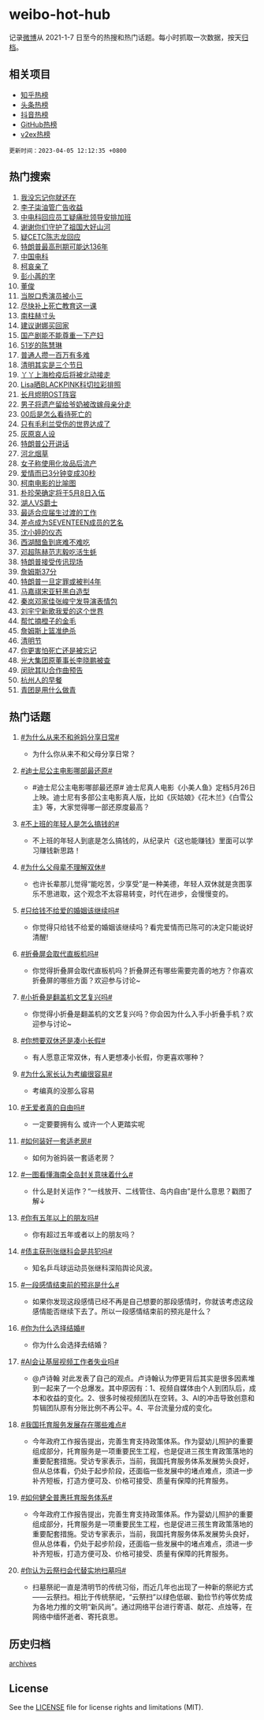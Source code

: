 # weibo-hot-hub

记录[微博](https://www.weibo.com)从 2021-1-7 日至今的热搜和热门话题。每小时抓取一次数据，按天[归档](archives)。

## 相关项目

- [知乎热榜](https://github.com/lonnyzhang423/zhihu-hot-hub)
- [头条热榜](https://github.com/lonnyzhang423/toutiao-hot-hub)
- [抖音热榜](https://github.com/lonnyzhang423/douyin-hot-hub)
- [GitHub热榜](https://github.com/lonnyzhang423/github-hot-hub)
- [v2ex热榜](https://github.com/lonnyzhang423/v2ex-hot-hub)


`更新时间：2023-04-05 12:12:35 +0800`

## 热门搜索

1. [我没忘记你就还在](https://m.weibo.cn/search?containerid=100103type%3D1%26t%3D10%26q%3D%23%E6%88%91%E6%B2%A1%E5%BF%98%E8%AE%B0%E4%BD%A0%E5%B0%B1%E8%BF%98%E5%9C%A8%23&stream_entry_id=51&isnewpage=1&extparam=seat%3D1%26stream_entry_id%3D51%26dgr%3D0%26cate%3D10103%26filter_type%3Drealtimehot%26pos%3D0%26c_type%3D51%26display_time%3D1680667954%26pre_seqid%3D168066795428902430598&luicode=10000011&lfid=106003type%253D25%2526t%253D3%2526disable_hot%253D1%2526filter_type%253Drealtimehot)
1. [李子柒油管广告收益](https://m.weibo.cn/search?containerid=100103type%3D1%26t%3D10%26q%3D%23%E6%9D%8E%E5%AD%90%E6%9F%92%E6%B2%B9%E7%AE%A1%E5%B9%BF%E5%91%8A%E6%94%B6%E7%9B%8A%23&stream_entry_id=31&isnewpage=1&extparam=seat%3D1%26lcate%3D5001%26cate%3D5001%26c_type%3D31%26flag%3D1%26realpos%3D1%26q%3D%2523%25E6%259D%258E%25E5%25AD%2590%25E6%259F%2592%25E6%25B2%25B9%25E7%25AE%25A1%25E5%25B9%25BF%25E5%2591%258A%25E6%2594%25B6%25E7%259B%258A%2523%26stream_entry_id%3D31%26dgr%3D0%26filter_type%3Drealtimehot%26band_rank%3D1%26pos%3D0%26display_time%3D1680667954%26pre_seqid%3D168066795428902430598&luicode=10000011&lfid=106003type%253D25%2526t%253D3%2526disable_hot%253D1%2526filter_type%253Drealtimehot)
1. [中电科回应员工疑痛批领导安排加班](https://m.weibo.cn/search?containerid=100103type%3D1%26t%3D10%26q%3D%23%E4%B8%AD%E7%94%B5%E7%A7%91%E5%9B%9E%E5%BA%94%E5%91%98%E5%B7%A5%E7%96%91%E7%97%9B%E6%89%B9%E9%A2%86%E5%AF%BC%E5%AE%89%E6%8E%92%E5%8A%A0%E7%8F%AD%23&stream_entry_id=31&isnewpage=1&extparam=seat%3D1%26lcate%3D5001%26cate%3D5001%26c_type%3D31%26flag%3D1%26realpos%3D2%26q%3D%2523%25E4%25B8%25AD%25E7%2594%25B5%25E7%25A7%2591%25E5%259B%259E%25E5%25BA%2594%25E5%2591%2598%25E5%25B7%25A5%25E7%2596%2591%25E7%2597%259B%25E6%2589%25B9%25E9%25A2%2586%25E5%25AF%25BC%25E5%25AE%2589%25E6%258E%2592%25E5%258A%25A0%25E7%258F%25AD%2523%26stream_entry_id%3D31%26dgr%3D0%26filter_type%3Drealtimehot%26band_rank%3D2%26pos%3D1%26display_time%3D1680667954%26pre_seqid%3D168066795428902430598&luicode=10000011&lfid=106003type%253D25%2526t%253D3%2526disable_hot%253D1%2526filter_type%253Drealtimehot)
1. [谢谢你们守护了祖国大好山河](https://m.weibo.cn/search?containerid=100103type%3D1%26t%3D10%26q%3D%23%E8%B0%A2%E8%B0%A2%E4%BD%A0%E4%BB%AC%E5%AE%88%E6%8A%A4%E4%BA%86%E7%A5%96%E5%9B%BD%E5%A4%A7%E5%A5%BD%E5%B1%B1%E6%B2%B3%23&stream_entry_id=31&isnewpage=1&extparam=seat%3D1%26lcate%3D5001%26cate%3D5001%26c_type%3D31%26flag%3D0%26realpos%3D3%26q%3D%2523%25E8%25B0%25A2%25E8%25B0%25A2%25E4%25BD%25A0%25E4%25BB%25AC%25E5%25AE%2588%25E6%258A%25A4%25E4%25BA%2586%25E7%25A5%2596%25E5%259B%25BD%25E5%25A4%25A7%25E5%25A5%25BD%25E5%25B1%25B1%25E6%25B2%25B3%2523%26stream_entry_id%3D31%26dgr%3D0%26filter_type%3Drealtimehot%26band_rank%3D3%26pos%3D2%26display_time%3D1680667954%26pre_seqid%3D168066795428902430598&luicode=10000011&lfid=106003type%253D25%2526t%253D3%2526disable_hot%253D1%2526filter_type%253Drealtimehot)
1. [疑CETC陈志龙回应](https://m.weibo.cn/search?containerid=100103type%3D1%26t%3D10%26q%3D%23%E7%96%91CETC%E9%99%88%E5%BF%97%E9%BE%99%E5%9B%9E%E5%BA%94%23&stream_entry_id=31&isnewpage=1&extparam=seat%3D1%26lcate%3D5001%26cate%3D5001%26c_type%3D31%26flag%3D1%26realpos%3D4%26q%3D%2523%25E7%2596%2591CETC%25E9%2599%2588%25E5%25BF%2597%25E9%25BE%2599%25E5%259B%259E%25E5%25BA%2594%2523%26stream_entry_id%3D31%26dgr%3D0%26filter_type%3Drealtimehot%26band_rank%3D4%26pos%3D3%26display_time%3D1680667954%26pre_seqid%3D168066795428902430598&luicode=10000011&lfid=106003type%253D25%2526t%253D3%2526disable_hot%253D1%2526filter_type%253Drealtimehot)
1. [特朗普最高刑期可能达136年](https://m.weibo.cn/search?containerid=100103type%3D1%26t%3D10%26q%3D%23%E7%89%B9%E6%9C%97%E6%99%AE%E6%9C%80%E9%AB%98%E5%88%91%E6%9C%9F%E5%8F%AF%E8%83%BD%E8%BE%BE136%E5%B9%B4%23&stream_entry_id=31&isnewpage=1&extparam=seat%3D1%26lcate%3D5001%26cate%3D5001%26c_type%3D31%26flag%3D2%26realpos%3D5%26q%3D%2523%25E7%2589%25B9%25E6%259C%2597%25E6%2599%25AE%25E6%259C%2580%25E9%25AB%2598%25E5%2588%2591%25E6%259C%259F%25E5%258F%25AF%25E8%2583%25BD%25E8%25BE%25BE136%25E5%25B9%25B4%2523%26stream_entry_id%3D31%26dgr%3D0%26filter_type%3Drealtimehot%26band_rank%3D5%26pos%3D4%26display_time%3D1680667954%26pre_seqid%3D168066795428902430598&luicode=10000011&lfid=106003type%253D25%2526t%253D3%2526disable_hot%253D1%2526filter_type%253Drealtimehot)
1. [中国电科](https://m.weibo.cn/search?containerid=100103type%3D1%26t%3D10%26q%3D%E4%B8%AD%E5%9B%BD%E7%94%B5%E7%A7%91&stream_entry_id=31&isnewpage=1&extparam=seat%3D1%26lcate%3D5001%26cate%3D5001%26c_type%3D31%26flag%3D16%26realpos%3D6%26q%3D%25E4%25B8%25AD%25E5%259B%25BD%25E7%2594%25B5%25E7%25A7%2591%26stream_entry_id%3D31%26dgr%3D0%26filter_type%3Drealtimehot%26band_rank%3D6%26pos%3D5%26display_time%3D1680667954%26pre_seqid%3D168066795428902430598&luicode=10000011&lfid=106003type%253D25%2526t%253D3%2526disable_hot%253D1%2526filter_type%253Drealtimehot)
1. [柯哀亲了](https://m.weibo.cn/search?containerid=100103type%3D1%26t%3D10%26q%3D%E6%9F%AF%E5%93%80%E4%BA%B2%E4%BA%86&stream_entry_id=31&isnewpage=1&extparam=seat%3D1%26lcate%3D5001%26cate%3D5001%26c_type%3D31%26flag%3D16%26realpos%3D7%26q%3D%25E6%259F%25AF%25E5%2593%2580%25E4%25BA%25B2%25E4%25BA%2586%26stream_entry_id%3D31%26dgr%3D0%26filter_type%3Drealtimehot%26band_rank%3D7%26pos%3D6%26display_time%3D1680667954%26pre_seqid%3D168066795428902430598&luicode=10000011&lfid=106003type%253D25%2526t%253D3%2526disable_hot%253D1%2526filter_type%253Drealtimehot)
1. [彭小苒的字](https://m.weibo.cn/search?containerid=100103type%3D1%26t%3D10%26q%3D%23%E5%BD%AD%E5%B0%8F%E8%8B%92%E7%9A%84%E5%AD%97%23&stream_entry_id=31&isnewpage=1&extparam=seat%3D1%26lcate%3D5001%26cate%3D5001%26c_type%3D31%26flag%3D1%26realpos%3D8%26q%3D%2523%25E5%25BD%25AD%25E5%25B0%258F%25E8%258B%2592%25E7%259A%2584%25E5%25AD%2597%2523%26stream_entry_id%3D31%26dgr%3D0%26filter_type%3Drealtimehot%26band_rank%3D8%26pos%3D7%26display_time%3D1680667954%26pre_seqid%3D168066795428902430598&luicode=10000011&lfid=106003type%253D25%2526t%253D3%2526disable_hot%253D1%2526filter_type%253Drealtimehot)
1. [董俊](https://m.weibo.cn/search?containerid=100103type%3D1%26t%3D10%26q%3D%E8%91%A3%E4%BF%8A&stream_entry_id=31&isnewpage=1&extparam=seat%3D1%26lcate%3D5001%26cate%3D5001%26c_type%3D31%26flag%3D1%26realpos%3D9%26q%3D%25E8%2591%25A3%25E4%25BF%258A%26stream_entry_id%3D31%26dgr%3D0%26filter_type%3Drealtimehot%26band_rank%3D9%26pos%3D8%26display_time%3D1680667954%26pre_seqid%3D168066795428902430598&luicode=10000011&lfid=106003type%253D25%2526t%253D3%2526disable_hot%253D1%2526filter_type%253Drealtimehot)
1. [当脱口秀演员被小三](https://m.weibo.cn/search?containerid=100103type%3D1%26t%3D10%26q%3D%23%E5%BD%93%E8%84%B1%E5%8F%A3%E7%A7%80%E6%BC%94%E5%91%98%E8%A2%AB%E5%B0%8F%E4%B8%89%23&stream_entry_id=31&isnewpage=1&extparam=seat%3D1%26lcate%3D5001%26cate%3D5001%26c_type%3D31%26flag%3D2%26realpos%3D10%26q%3D%2523%25E5%25BD%2593%25E8%2584%25B1%25E5%258F%25A3%25E7%25A7%2580%25E6%25BC%2594%25E5%2591%2598%25E8%25A2%25AB%25E5%25B0%258F%25E4%25B8%2589%2523%26stream_entry_id%3D31%26dgr%3D0%26filter_type%3Drealtimehot%26band_rank%3D10%26pos%3D9%26display_time%3D1680667954%26pre_seqid%3D168066795428902430598&luicode=10000011&lfid=106003type%253D25%2526t%253D3%2526disable_hot%253D1%2526filter_type%253Drealtimehot)
1. [尽快补上死亡教育这一课](https://m.weibo.cn/search?containerid=100103type%3D1%26t%3D10%26q%3D%23%E5%B0%BD%E5%BF%AB%E8%A1%A5%E4%B8%8A%E6%AD%BB%E4%BA%A1%E6%95%99%E8%82%B2%E8%BF%99%E4%B8%80%E8%AF%BE%23&stream_entry_id=31&isnewpage=1&extparam=seat%3D1%26lcate%3D5001%26cate%3D5001%26c_type%3D31%26flag%3D1%26realpos%3D11%26q%3D%2523%25E5%25B0%25BD%25E5%25BF%25AB%25E8%25A1%25A5%25E4%25B8%258A%25E6%25AD%25BB%25E4%25BA%25A1%25E6%2595%2599%25E8%2582%25B2%25E8%25BF%2599%25E4%25B8%2580%25E8%25AF%25BE%2523%26stream_entry_id%3D31%26dgr%3D0%26filter_type%3Drealtimehot%26band_rank%3D11%26pos%3D10%26display_time%3D1680667954%26pre_seqid%3D168066795428902430598&luicode=10000011&lfid=106003type%253D25%2526t%253D3%2526disable_hot%253D1%2526filter_type%253Drealtimehot)
1. [南柱赫寸头](https://m.weibo.cn/search?containerid=100103type%3D1%26t%3D10%26q%3D%23%E5%8D%97%E6%9F%B1%E8%B5%AB%E5%AF%B8%E5%A4%B4%23&stream_entry_id=31&isnewpage=1&extparam=seat%3D1%26lcate%3D5001%26cate%3D5001%26c_type%3D31%26flag%3D0%26realpos%3D12%26q%3D%2523%25E5%258D%2597%25E6%259F%25B1%25E8%25B5%25AB%25E5%25AF%25B8%25E5%25A4%25B4%2523%26stream_entry_id%3D31%26dgr%3D0%26filter_type%3Drealtimehot%26band_rank%3D12%26pos%3D11%26display_time%3D1680667954%26pre_seqid%3D168066795428902430598&luicode=10000011&lfid=106003type%253D25%2526t%253D3%2526disable_hot%253D1%2526filter_type%253Drealtimehot)
1. [建议谢娜买回家](https://m.weibo.cn/search?containerid=100103type%3D1%26t%3D10%26q%3D%23%E5%BB%BA%E8%AE%AE%E8%B0%A2%E5%A8%9C%E4%B9%B0%E5%9B%9E%E5%AE%B6%23&stream_entry_id=31&isnewpage=1&extparam=seat%3D1%26lcate%3D5001%26cate%3D5001%26c_type%3D31%26flag%3D2%26realpos%3D13%26q%3D%2523%25E5%25BB%25BA%25E8%25AE%25AE%25E8%25B0%25A2%25E5%25A8%259C%25E4%25B9%25B0%25E5%259B%259E%25E5%25AE%25B6%2523%26stream_entry_id%3D31%26dgr%3D0%26filter_type%3Drealtimehot%26band_rank%3D13%26pos%3D12%26display_time%3D1680667954%26pre_seqid%3D168066795428902430598&luicode=10000011&lfid=106003type%253D25%2526t%253D3%2526disable_hot%253D1%2526filter_type%253Drealtimehot)
1. [国产剧能不能尊重一下产妇](https://m.weibo.cn/search?containerid=100103type%3D1%26t%3D10%26q%3D%23%E5%9B%BD%E4%BA%A7%E5%89%A7%E8%83%BD%E4%B8%8D%E8%83%BD%E5%B0%8A%E9%87%8D%E4%B8%80%E4%B8%8B%E4%BA%A7%E5%A6%87%23&stream_entry_id=31&isnewpage=1&extparam=seat%3D1%26lcate%3D5001%26cate%3D5001%26c_type%3D31%26flag%3D1%26realpos%3D14%26q%3D%2523%25E5%259B%25BD%25E4%25BA%25A7%25E5%2589%25A7%25E8%2583%25BD%25E4%25B8%258D%25E8%2583%25BD%25E5%25B0%258A%25E9%2587%258D%25E4%25B8%2580%25E4%25B8%258B%25E4%25BA%25A7%25E5%25A6%2587%2523%26stream_entry_id%3D31%26dgr%3D0%26filter_type%3Drealtimehot%26band_rank%3D14%26pos%3D13%26display_time%3D1680667954%26pre_seqid%3D168066795428902430598&luicode=10000011&lfid=106003type%253D25%2526t%253D3%2526disable_hot%253D1%2526filter_type%253Drealtimehot)
1. [51岁的陈慧琳](https://m.weibo.cn/search?containerid=100103type%3D1%26t%3D10%26q%3D%2351%E5%B2%81%E7%9A%84%E9%99%88%E6%85%A7%E7%90%B3%23&stream_entry_id=31&isnewpage=1&extparam=seat%3D1%26lcate%3D5001%26cate%3D5001%26c_type%3D31%26flag%3D1%26realpos%3D15%26q%3D%252351%25E5%25B2%2581%25E7%259A%2584%25E9%2599%2588%25E6%2585%25A7%25E7%2590%25B3%2523%26stream_entry_id%3D31%26dgr%3D0%26filter_type%3Drealtimehot%26band_rank%3D15%26pos%3D14%26display_time%3D1680667954%26pre_seqid%3D168066795428902430598&luicode=10000011&lfid=106003type%253D25%2526t%253D3%2526disable_hot%253D1%2526filter_type%253Drealtimehot)
1. [普通人攒一百万有多难](https://m.weibo.cn/search?containerid=100103type%3D1%26t%3D10%26q%3D%23%E6%99%AE%E9%80%9A%E4%BA%BA%E6%94%92%E4%B8%80%E7%99%BE%E4%B8%87%E6%9C%89%E5%A4%9A%E9%9A%BE%23&stream_entry_id=31&isnewpage=1&extparam=seat%3D1%26lcate%3D5001%26cate%3D5001%26c_type%3D31%26flag%3D0%26realpos%3D16%26q%3D%2523%25E6%2599%25AE%25E9%2580%259A%25E4%25BA%25BA%25E6%2594%2592%25E4%25B8%2580%25E7%2599%25BE%25E4%25B8%2587%25E6%259C%2589%25E5%25A4%259A%25E9%259A%25BE%2523%26stream_entry_id%3D31%26dgr%3D0%26filter_type%3Drealtimehot%26band_rank%3D16%26pos%3D15%26display_time%3D1680667954%26pre_seqid%3D168066795428902430598&luicode=10000011&lfid=106003type%253D25%2526t%253D3%2526disable_hot%253D1%2526filter_type%253Drealtimehot)
1. [清明其实是三个节日](https://m.weibo.cn/search?containerid=100103type%3D1%26t%3D10%26q%3D%23%E6%B8%85%E6%98%8E%E5%85%B6%E5%AE%9E%E6%98%AF%E4%B8%89%E4%B8%AA%E8%8A%82%E6%97%A5%23&stream_entry_id=31&isnewpage=1&extparam=seat%3D1%26lcate%3D5001%26cate%3D5001%26c_type%3D31%26flag%3D0%26realpos%3D17%26q%3D%2523%25E6%25B8%2585%25E6%2598%258E%25E5%2585%25B6%25E5%25AE%259E%25E6%2598%25AF%25E4%25B8%2589%25E4%25B8%25AA%25E8%258A%2582%25E6%2597%25A5%2523%26stream_entry_id%3D31%26dgr%3D0%26filter_type%3Drealtimehot%26band_rank%3D17%26pos%3D16%26display_time%3D1680667954%26pre_seqid%3D168066795428902430598&luicode=10000011&lfid=106003type%253D25%2526t%253D3%2526disable_hot%253D1%2526filter_type%253Drealtimehot)
1. [丫丫上海检疫后将被北动接走](https://m.weibo.cn/search?containerid=100103type%3D1%26t%3D10%26q%3D%23%E4%B8%AB%E4%B8%AB%E4%B8%8A%E6%B5%B7%E6%A3%80%E7%96%AB%E5%90%8E%E5%B0%86%E8%A2%AB%E5%8C%97%E5%8A%A8%E6%8E%A5%E8%B5%B0%23&stream_entry_id=31&isnewpage=1&extparam=seat%3D1%26lcate%3D5001%26cate%3D5001%26c_type%3D31%26flag%3D1%26realpos%3D18%26q%3D%2523%25E4%25B8%25AB%25E4%25B8%25AB%25E4%25B8%258A%25E6%25B5%25B7%25E6%25A3%2580%25E7%2596%25AB%25E5%2590%258E%25E5%25B0%2586%25E8%25A2%25AB%25E5%258C%2597%25E5%258A%25A8%25E6%258E%25A5%25E8%25B5%25B0%2523%26stream_entry_id%3D31%26dgr%3D0%26filter_type%3Drealtimehot%26band_rank%3D18%26pos%3D17%26display_time%3D1680667954%26pre_seqid%3D168066795428902430598&luicode=10000011&lfid=106003type%253D25%2526t%253D3%2526disable_hot%253D1%2526filter_type%253Drealtimehot)
1. [Lisa晒BLACKPINK科切拉彩排照](https://m.weibo.cn/search?containerid=100103type%3D1%26t%3D10%26q%3D%23Lisa%E6%99%92BLACKPINK%E7%A7%91%E5%88%87%E6%8B%89%E5%BD%A9%E6%8E%92%E7%85%A7%23&stream_entry_id=31&isnewpage=1&extparam=seat%3D1%26lcate%3D5001%26cate%3D5001%26c_type%3D31%26flag%3D1%26realpos%3D19%26q%3D%2523Lisa%25E6%2599%2592BLACKPINK%25E7%25A7%2591%25E5%2588%2587%25E6%258B%2589%25E5%25BD%25A9%25E6%258E%2592%25E7%2585%25A7%2523%26stream_entry_id%3D31%26dgr%3D0%26filter_type%3Drealtimehot%26band_rank%3D19%26pos%3D18%26display_time%3D1680667954%26pre_seqid%3D168066795428902430598&luicode=10000011&lfid=106003type%253D25%2526t%253D3%2526disable_hot%253D1%2526filter_type%253Drealtimehot)
1. [长月烬明OST阵容](https://m.weibo.cn/search?containerid=100103type%3D1%26t%3D10%26q%3D%23%E9%95%BF%E6%9C%88%E7%83%AC%E6%98%8EOST%E9%98%B5%E5%AE%B9%23&stream_entry_id=31&isnewpage=1&extparam=seat%3D1%26lcate%3D5001%26cate%3D5001%26c_type%3D31%26flag%3D0%26realpos%3D20%26q%3D%2523%25E9%2595%25BF%25E6%259C%2588%25E7%2583%25AC%25E6%2598%258EOST%25E9%2598%25B5%25E5%25AE%25B9%2523%26stream_entry_id%3D31%26dgr%3D0%26filter_type%3Drealtimehot%26band_rank%3D20%26pos%3D19%26display_time%3D1680667954%26pre_seqid%3D168066795428902430598&luicode=10000011&lfid=106003type%253D25%2526t%253D3%2526disable_hot%253D1%2526filter_type%253Drealtimehot)
1. [男子将遗产留给爷奶被改嫁母亲分走](https://m.weibo.cn/search?containerid=100103type%3D1%26t%3D10%26q%3D%23%E7%94%B7%E5%AD%90%E5%B0%86%E9%81%97%E4%BA%A7%E7%95%99%E7%BB%99%E7%88%B7%E5%A5%B6%E8%A2%AB%E6%94%B9%E5%AB%81%E6%AF%8D%E4%BA%B2%E5%88%86%E8%B5%B0%23&stream_entry_id=31&isnewpage=1&extparam=seat%3D1%26lcate%3D5001%26cate%3D5001%26c_type%3D31%26flag%3D1%26realpos%3D21%26q%3D%2523%25E7%2594%25B7%25E5%25AD%2590%25E5%25B0%2586%25E9%2581%2597%25E4%25BA%25A7%25E7%2595%2599%25E7%25BB%2599%25E7%2588%25B7%25E5%25A5%25B6%25E8%25A2%25AB%25E6%2594%25B9%25E5%25AB%2581%25E6%25AF%258D%25E4%25BA%25B2%25E5%2588%2586%25E8%25B5%25B0%2523%26stream_entry_id%3D31%26dgr%3D0%26filter_type%3Drealtimehot%26band_rank%3D21%26pos%3D20%26display_time%3D1680667954%26pre_seqid%3D168066795428902430598&luicode=10000011&lfid=106003type%253D25%2526t%253D3%2526disable_hot%253D1%2526filter_type%253Drealtimehot)
1. [00后是怎么看待死亡的](https://m.weibo.cn/search?containerid=100103type%3D1%26t%3D10%26q%3D%2300%E5%90%8E%E6%98%AF%E6%80%8E%E4%B9%88%E7%9C%8B%E5%BE%85%E6%AD%BB%E4%BA%A1%E7%9A%84%23&stream_entry_id=31&isnewpage=1&extparam=seat%3D1%26lcate%3D5001%26cate%3D5001%26c_type%3D31%26flag%3D1%26realpos%3D22%26q%3D%252300%25E5%2590%258E%25E6%2598%25AF%25E6%2580%258E%25E4%25B9%2588%25E7%259C%258B%25E5%25BE%2585%25E6%25AD%25BB%25E4%25BA%25A1%25E7%259A%2584%2523%26stream_entry_id%3D31%26dgr%3D0%26filter_type%3Drealtimehot%26band_rank%3D22%26pos%3D21%26display_time%3D1680667954%26pre_seqid%3D168066795428902430598&luicode=10000011&lfid=106003type%253D25%2526t%253D3%2526disable_hot%253D1%2526filter_type%253Drealtimehot)
1. [只有毛利兰受伤的世界达成了](https://m.weibo.cn/search?containerid=100103type%3D1%26t%3D10%26q%3D%23%E5%8F%AA%E6%9C%89%E6%AF%9B%E5%88%A9%E5%85%B0%E5%8F%97%E4%BC%A4%E7%9A%84%E4%B8%96%E7%95%8C%E8%BE%BE%E6%88%90%E4%BA%86%23&stream_entry_id=31&isnewpage=1&extparam=seat%3D1%26lcate%3D5001%26cate%3D5001%26c_type%3D31%26flag%3D0%26realpos%3D23%26q%3D%2523%25E5%258F%25AA%25E6%259C%2589%25E6%25AF%259B%25E5%2588%25A9%25E5%2585%25B0%25E5%258F%2597%25E4%25BC%25A4%25E7%259A%2584%25E4%25B8%2596%25E7%2595%258C%25E8%25BE%25BE%25E6%2588%2590%25E4%25BA%2586%2523%26stream_entry_id%3D31%26dgr%3D0%26filter_type%3Drealtimehot%26band_rank%3D23%26pos%3D22%26display_time%3D1680667954%26pre_seqid%3D168066795428902430598&luicode=10000011&lfid=106003type%253D25%2526t%253D3%2526disable_hot%253D1%2526filter_type%253Drealtimehot)
1. [灰原哀人设](https://m.weibo.cn/search?containerid=100103type%3D1%26t%3D10%26q%3D%23%E7%81%B0%E5%8E%9F%E5%93%80%E4%BA%BA%E8%AE%BE%23&stream_entry_id=31&isnewpage=1&extparam=seat%3D1%26lcate%3D5001%26cate%3D5001%26c_type%3D31%26flag%3D1%26realpos%3D24%26q%3D%2523%25E7%2581%25B0%25E5%258E%259F%25E5%2593%2580%25E4%25BA%25BA%25E8%25AE%25BE%2523%26stream_entry_id%3D31%26dgr%3D0%26filter_type%3Drealtimehot%26band_rank%3D24%26pos%3D23%26display_time%3D1680667954%26pre_seqid%3D168066795428902430598&luicode=10000011&lfid=106003type%253D25%2526t%253D3%2526disable_hot%253D1%2526filter_type%253Drealtimehot)
1. [特朗普公开讲话](https://m.weibo.cn/search?containerid=100103type%3D1%26t%3D10%26q%3D%23%E7%89%B9%E6%9C%97%E6%99%AE%E5%85%AC%E5%BC%80%E8%AE%B2%E8%AF%9D%23&stream_entry_id=31&isnewpage=1&extparam=seat%3D1%26lcate%3D5001%26cate%3D5001%26c_type%3D31%26flag%3D0%26realpos%3D25%26q%3D%2523%25E7%2589%25B9%25E6%259C%2597%25E6%2599%25AE%25E5%2585%25AC%25E5%25BC%2580%25E8%25AE%25B2%25E8%25AF%259D%2523%26stream_entry_id%3D31%26dgr%3D0%26filter_type%3Drealtimehot%26band_rank%3D25%26pos%3D24%26display_time%3D1680667954%26pre_seqid%3D168066795428902430598&luicode=10000011&lfid=106003type%253D25%2526t%253D3%2526disable_hot%253D1%2526filter_type%253Drealtimehot)
1. [河北烟草](https://m.weibo.cn/search?containerid=100103type%3D1%26t%3D10%26q%3D%E6%B2%B3%E5%8C%97%E7%83%9F%E8%8D%89&stream_entry_id=31&isnewpage=1&extparam=seat%3D1%26lcate%3D5001%26cate%3D5001%26c_type%3D31%26flag%3D0%26realpos%3D26%26q%3D%25E6%25B2%25B3%25E5%258C%2597%25E7%2583%259F%25E8%258D%2589%26stream_entry_id%3D31%26dgr%3D0%26filter_type%3Drealtimehot%26band_rank%3D26%26pos%3D25%26display_time%3D1680667954%26pre_seqid%3D168066795428902430598&luicode=10000011&lfid=106003type%253D25%2526t%253D3%2526disable_hot%253D1%2526filter_type%253Drealtimehot)
1. [女子称使用化妆品后流产](https://m.weibo.cn/search?containerid=100103type%3D1%26t%3D10%26q%3D%23%E5%A5%B3%E5%AD%90%E7%A7%B0%E4%BD%BF%E7%94%A8%E5%8C%96%E5%A6%86%E5%93%81%E5%90%8E%E6%B5%81%E4%BA%A7%23&stream_entry_id=31&isnewpage=1&extparam=seat%3D1%26lcate%3D5001%26cate%3D5001%26c_type%3D31%26flag%3D0%26realpos%3D27%26q%3D%2523%25E5%25A5%25B3%25E5%25AD%2590%25E7%25A7%25B0%25E4%25BD%25BF%25E7%2594%25A8%25E5%258C%2596%25E5%25A6%2586%25E5%2593%2581%25E5%2590%258E%25E6%25B5%2581%25E4%25BA%25A7%2523%26stream_entry_id%3D31%26dgr%3D0%26filter_type%3Drealtimehot%26band_rank%3D27%26pos%3D26%26display_time%3D1680667954%26pre_seqid%3D168066795428902430598&luicode=10000011&lfid=106003type%253D25%2526t%253D3%2526disable_hot%253D1%2526filter_type%253Drealtimehot)
1. [爱情而已3分钟变成30秒](https://m.weibo.cn/search?containerid=100103type%3D1%26t%3D10%26q%3D%23%E7%88%B1%E6%83%85%E8%80%8C%E5%B7%B23%E5%88%86%E9%92%9F%E5%8F%98%E6%88%9030%E7%A7%92%23&stream_entry_id=31&isnewpage=1&extparam=seat%3D1%26lcate%3D5001%26cate%3D5001%26c_type%3D31%26flag%3D0%26realpos%3D28%26q%3D%2523%25E7%2588%25B1%25E6%2583%2585%25E8%2580%258C%25E5%25B7%25B23%25E5%2588%2586%25E9%2592%259F%25E5%258F%2598%25E6%2588%259030%25E7%25A7%2592%2523%26stream_entry_id%3D31%26dgr%3D0%26filter_type%3Drealtimehot%26band_rank%3D28%26pos%3D27%26display_time%3D1680667954%26pre_seqid%3D168066795428902430598&luicode=10000011&lfid=106003type%253D25%2526t%253D3%2526disable_hot%253D1%2526filter_type%253Drealtimehot)
1. [柯南电影的比喻图](https://m.weibo.cn/search?containerid=100103type%3D1%26t%3D10%26q%3D%23%E6%9F%AF%E5%8D%97%E7%94%B5%E5%BD%B1%E7%9A%84%E6%AF%94%E5%96%BB%E5%9B%BE%23&stream_entry_id=31&isnewpage=1&extparam=seat%3D1%26lcate%3D5001%26cate%3D5001%26c_type%3D31%26flag%3D1%26realpos%3D29%26q%3D%2523%25E6%259F%25AF%25E5%258D%2597%25E7%2594%25B5%25E5%25BD%25B1%25E7%259A%2584%25E6%25AF%2594%25E5%2596%25BB%25E5%259B%25BE%2523%26stream_entry_id%3D31%26dgr%3D0%26filter_type%3Drealtimehot%26band_rank%3D29%26pos%3D28%26display_time%3D1680667954%26pre_seqid%3D168066795428902430598&luicode=10000011&lfid=106003type%253D25%2526t%253D3%2526disable_hot%253D1%2526filter_type%253Drealtimehot)
1. [朴珍荣确定将于5月8日入伍](https://m.weibo.cn/search?containerid=100103type%3D1%26t%3D10%26q%3D%23%E6%9C%B4%E7%8F%8D%E8%8D%A3%E7%A1%AE%E5%AE%9A%E5%B0%86%E4%BA%8E5%E6%9C%888%E6%97%A5%E5%85%A5%E4%BC%8D%23&stream_entry_id=31&isnewpage=1&extparam=seat%3D1%26lcate%3D5001%26cate%3D5001%26c_type%3D31%26flag%3D0%26realpos%3D30%26q%3D%2523%25E6%259C%25B4%25E7%258F%258D%25E8%258D%25A3%25E7%25A1%25AE%25E5%25AE%259A%25E5%25B0%2586%25E4%25BA%258E5%25E6%259C%25888%25E6%2597%25A5%25E5%2585%25A5%25E4%25BC%258D%2523%26stream_entry_id%3D31%26dgr%3D0%26filter_type%3Drealtimehot%26band_rank%3D30%26pos%3D29%26display_time%3D1680667954%26pre_seqid%3D168066795428902430598&luicode=10000011&lfid=106003type%253D25%2526t%253D3%2526disable_hot%253D1%2526filter_type%253Drealtimehot)
1. [湖人VS爵士](https://m.weibo.cn/search?containerid=100103type%3D1%26t%3D10%26q%3D%23%E6%B9%96%E4%BA%BAVS%E7%88%B5%E5%A3%AB%23&stream_entry_id=31&isnewpage=1&extparam=seat%3D1%26lcate%3D5001%26cate%3D5001%26c_type%3D31%26flag%3D0%26realpos%3D31%26q%3D%2523%25E6%25B9%2596%25E4%25BA%25BAVS%25E7%2588%25B5%25E5%25A3%25AB%2523%26stream_entry_id%3D31%26dgr%3D0%26filter_type%3Drealtimehot%26band_rank%3D31%26pos%3D30%26display_time%3D1680667954%26pre_seqid%3D168066795428902430598&luicode=10000011&lfid=106003type%253D25%2526t%253D3%2526disable_hot%253D1%2526filter_type%253Drealtimehot)
1. [最适合应届生过渡的工作](https://m.weibo.cn/search?containerid=100103type%3D1%26t%3D10%26q%3D%23%E6%9C%80%E9%80%82%E5%90%88%E5%BA%94%E5%B1%8A%E7%94%9F%E8%BF%87%E6%B8%A1%E7%9A%84%E5%B7%A5%E4%BD%9C%23&stream_entry_id=31&isnewpage=1&extparam=seat%3D1%26lcate%3D5001%26cate%3D5001%26c_type%3D31%26flag%3D0%26realpos%3D32%26q%3D%2523%25E6%259C%2580%25E9%2580%2582%25E5%2590%2588%25E5%25BA%2594%25E5%25B1%258A%25E7%2594%259F%25E8%25BF%2587%25E6%25B8%25A1%25E7%259A%2584%25E5%25B7%25A5%25E4%25BD%259C%2523%26stream_entry_id%3D31%26dgr%3D0%26filter_type%3Drealtimehot%26band_rank%3D32%26pos%3D31%26display_time%3D1680667954%26pre_seqid%3D168066795428902430598&luicode=10000011&lfid=106003type%253D25%2526t%253D3%2526disable_hot%253D1%2526filter_type%253Drealtimehot)
1. [差点成为SEVENTEEN成员的艺名](https://m.weibo.cn/search?containerid=100103type%3D1%26t%3D10%26q%3D%23%E5%B7%AE%E7%82%B9%E6%88%90%E4%B8%BASEVENTEEN%E6%88%90%E5%91%98%E7%9A%84%E8%89%BA%E5%90%8D%23&stream_entry_id=31&isnewpage=1&extparam=seat%3D1%26lcate%3D5001%26cate%3D5001%26c_type%3D31%26flag%3D1%26realpos%3D33%26q%3D%2523%25E5%25B7%25AE%25E7%2582%25B9%25E6%2588%2590%25E4%25B8%25BASEVENTEEN%25E6%2588%2590%25E5%2591%2598%25E7%259A%2584%25E8%2589%25BA%25E5%2590%258D%2523%26stream_entry_id%3D31%26dgr%3D0%26filter_type%3Drealtimehot%26band_rank%3D33%26pos%3D32%26display_time%3D1680667954%26pre_seqid%3D168066795428902430598&luicode=10000011&lfid=106003type%253D25%2526t%253D3%2526disable_hot%253D1%2526filter_type%253Drealtimehot)
1. [沈小婷的仪态](https://m.weibo.cn/search?containerid=100103type%3D1%26t%3D10%26q%3D%23%E6%B2%88%E5%B0%8F%E5%A9%B7%E7%9A%84%E4%BB%AA%E6%80%81%23&stream_entry_id=31&isnewpage=1&extparam=seat%3D1%26lcate%3D5001%26cate%3D5001%26c_type%3D31%26flag%3D1%26realpos%3D34%26q%3D%2523%25E6%25B2%2588%25E5%25B0%258F%25E5%25A9%25B7%25E7%259A%2584%25E4%25BB%25AA%25E6%2580%2581%2523%26stream_entry_id%3D31%26dgr%3D0%26filter_type%3Drealtimehot%26band_rank%3D34%26pos%3D33%26display_time%3D1680667954%26pre_seqid%3D168066795428902430598&luicode=10000011&lfid=106003type%253D25%2526t%253D3%2526disable_hot%253D1%2526filter_type%253Drealtimehot)
1. [西湖醋鱼到底难不难吃](https://m.weibo.cn/search?containerid=100103type%3D1%26t%3D10%26q%3D%23%E8%A5%BF%E6%B9%96%E9%86%8B%E9%B1%BC%E5%88%B0%E5%BA%95%E9%9A%BE%E4%B8%8D%E9%9A%BE%E5%90%83%23&stream_entry_id=31&isnewpage=1&extparam=seat%3D1%26lcate%3D5001%26cate%3D5001%26c_type%3D31%26flag%3D0%26realpos%3D35%26q%3D%2523%25E8%25A5%25BF%25E6%25B9%2596%25E9%2586%258B%25E9%25B1%25BC%25E5%2588%25B0%25E5%25BA%2595%25E9%259A%25BE%25E4%25B8%258D%25E9%259A%25BE%25E5%2590%2583%2523%26stream_entry_id%3D31%26dgr%3D0%26filter_type%3Drealtimehot%26band_rank%3D35%26pos%3D34%26display_time%3D1680667954%26pre_seqid%3D168066795428902430598&luicode=10000011&lfid=106003type%253D25%2526t%253D3%2526disable_hot%253D1%2526filter_type%253Drealtimehot)
1. [邓超陈赫范志毅吃活生蚝](https://m.weibo.cn/search?containerid=100103type%3D1%26t%3D10%26q%3D%23%E9%82%93%E8%B6%85%E9%99%88%E8%B5%AB%E8%8C%83%E5%BF%97%E6%AF%85%E5%90%83%E6%B4%BB%E7%94%9F%E8%9A%9D%23&stream_entry_id=31&isnewpage=1&extparam=seat%3D1%26lcate%3D5001%26cate%3D5001%26c_type%3D31%26flag%3D1%26realpos%3D36%26q%3D%2523%25E9%2582%2593%25E8%25B6%2585%25E9%2599%2588%25E8%25B5%25AB%25E8%258C%2583%25E5%25BF%2597%25E6%25AF%2585%25E5%2590%2583%25E6%25B4%25BB%25E7%2594%259F%25E8%259A%259D%2523%26stream_entry_id%3D31%26dgr%3D0%26filter_type%3Drealtimehot%26band_rank%3D36%26pos%3D35%26display_time%3D1680667954%26pre_seqid%3D168066795428902430598&luicode=10000011&lfid=106003type%253D25%2526t%253D3%2526disable_hot%253D1%2526filter_type%253Drealtimehot)
1. [特朗普接受传讯现场](https://m.weibo.cn/search?containerid=100103type%3D1%26t%3D10%26q%3D%23%E7%89%B9%E6%9C%97%E6%99%AE%E6%8E%A5%E5%8F%97%E4%BC%A0%E8%AE%AF%E7%8E%B0%E5%9C%BA%23&stream_entry_id=31&isnewpage=1&extparam=seat%3D1%26lcate%3D5001%26cate%3D5001%26c_type%3D31%26flag%3D0%26realpos%3D37%26q%3D%2523%25E7%2589%25B9%25E6%259C%2597%25E6%2599%25AE%25E6%258E%25A5%25E5%258F%2597%25E4%25BC%25A0%25E8%25AE%25AF%25E7%258E%25B0%25E5%259C%25BA%2523%26stream_entry_id%3D31%26dgr%3D0%26filter_type%3Drealtimehot%26band_rank%3D37%26pos%3D36%26display_time%3D1680667954%26pre_seqid%3D168066795428902430598&luicode=10000011&lfid=106003type%253D25%2526t%253D3%2526disable_hot%253D1%2526filter_type%253Drealtimehot)
1. [詹姆斯37分](https://m.weibo.cn/search?containerid=100103type%3D1%26t%3D10%26q%3D%23%E8%A9%B9%E5%A7%86%E6%96%AF37%E5%88%86%23&stream_entry_id=31&isnewpage=1&extparam=seat%3D1%26lcate%3D5001%26cate%3D5001%26c_type%3D31%26flag%3D1%26realpos%3D38%26q%3D%2523%25E8%25A9%25B9%25E5%25A7%2586%25E6%2596%25AF37%25E5%2588%2586%2523%26stream_entry_id%3D31%26dgr%3D0%26filter_type%3Drealtimehot%26band_rank%3D38%26pos%3D37%26display_time%3D1680667954%26pre_seqid%3D168066795428902430598&luicode=10000011&lfid=106003type%253D25%2526t%253D3%2526disable_hot%253D1%2526filter_type%253Drealtimehot)
1. [特朗普一旦定罪或被判4年](https://m.weibo.cn/search?containerid=100103type%3D1%26t%3D10%26q%3D%23%E7%89%B9%E6%9C%97%E6%99%AE%E4%B8%80%E6%97%A6%E5%AE%9A%E7%BD%AA%E6%88%96%E8%A2%AB%E5%88%A44%E5%B9%B4%23&stream_entry_id=31&isnewpage=1&extparam=seat%3D1%26lcate%3D5001%26cate%3D5001%26c_type%3D31%26flag%3D0%26realpos%3D39%26q%3D%2523%25E7%2589%25B9%25E6%259C%2597%25E6%2599%25AE%25E4%25B8%2580%25E6%2597%25A6%25E5%25AE%259A%25E7%25BD%25AA%25E6%2588%2596%25E8%25A2%25AB%25E5%2588%25A44%25E5%25B9%25B4%2523%26stream_entry_id%3D31%26dgr%3D0%26filter_type%3Drealtimehot%26band_rank%3D39%26pos%3D38%26display_time%3D1680667954%26pre_seqid%3D168066795428902430598&luicode=10000011&lfid=106003type%253D25%2526t%253D3%2526disable_hot%253D1%2526filter_type%253Drealtimehot)
1. [马嘉祺宋亚轩黑白造型](https://m.weibo.cn/search?containerid=100103type%3D1%26t%3D10%26q%3D%23%E9%A9%AC%E5%98%89%E7%A5%BA%E5%AE%8B%E4%BA%9A%E8%BD%A9%E9%BB%91%E7%99%BD%E9%80%A0%E5%9E%8B%23&stream_entry_id=31&isnewpage=1&extparam=seat%3D1%26lcate%3D5001%26cate%3D5001%26c_type%3D31%26flag%3D1%26realpos%3D40%26q%3D%2523%25E9%25A9%25AC%25E5%2598%2589%25E7%25A5%25BA%25E5%25AE%258B%25E4%25BA%259A%25E8%25BD%25A9%25E9%25BB%2591%25E7%2599%25BD%25E9%2580%25A0%25E5%259E%258B%2523%26stream_entry_id%3D31%26dgr%3D0%26filter_type%3Drealtimehot%26band_rank%3D40%26pos%3D39%26display_time%3D1680667954%26pre_seqid%3D168066795428902430598&luicode=10000011&lfid=106003type%253D25%2526t%253D3%2526disable_hot%253D1%2526filter_type%253Drealtimehot)
1. [秦岚邓家佳张峻宁发导演表情包](https://m.weibo.cn/search?containerid=100103type%3D1%26t%3D10%26q%3D%23%E7%A7%A6%E5%B2%9A%E9%82%93%E5%AE%B6%E4%BD%B3%E5%BC%A0%E5%B3%BB%E5%AE%81%E5%8F%91%E5%AF%BC%E6%BC%94%E8%A1%A8%E6%83%85%E5%8C%85%23&stream_entry_id=31&isnewpage=1&extparam=seat%3D1%26lcate%3D5001%26cate%3D5001%26c_type%3D31%26flag%3D1%26realpos%3D41%26q%3D%2523%25E7%25A7%25A6%25E5%25B2%259A%25E9%2582%2593%25E5%25AE%25B6%25E4%25BD%25B3%25E5%25BC%25A0%25E5%25B3%25BB%25E5%25AE%2581%25E5%258F%2591%25E5%25AF%25BC%25E6%25BC%2594%25E8%25A1%25A8%25E6%2583%2585%25E5%258C%2585%2523%26stream_entry_id%3D31%26dgr%3D0%26filter_type%3Drealtimehot%26band_rank%3D41%26pos%3D40%26display_time%3D1680667954%26pre_seqid%3D168066795428902430598&luicode=10000011&lfid=106003type%253D25%2526t%253D3%2526disable_hot%253D1%2526filter_type%253Drealtimehot)
1. [刘宇宁新歌我爱的这个世界](https://m.weibo.cn/search?containerid=100103type%3D1%26t%3D10%26q%3D%23%E5%88%98%E5%AE%87%E5%AE%81%E6%96%B0%E6%AD%8C%E6%88%91%E7%88%B1%E7%9A%84%E8%BF%99%E4%B8%AA%E4%B8%96%E7%95%8C%23&stream_entry_id=31&isnewpage=1&extparam=seat%3D1%26lcate%3D5001%26cate%3D5001%26c_type%3D31%26flag%3D1%26realpos%3D42%26q%3D%2523%25E5%2588%2598%25E5%25AE%2587%25E5%25AE%2581%25E6%2596%25B0%25E6%25AD%258C%25E6%2588%2591%25E7%2588%25B1%25E7%259A%2584%25E8%25BF%2599%25E4%25B8%25AA%25E4%25B8%2596%25E7%2595%258C%2523%26stream_entry_id%3D31%26dgr%3D0%26filter_type%3Drealtimehot%26band_rank%3D42%26pos%3D41%26display_time%3D1680667954%26pre_seqid%3D168066795428902430598&luicode=10000011&lfid=106003type%253D25%2526t%253D3%2526disable_hot%253D1%2526filter_type%253Drealtimehot)
1. [帮忙摘橙子的金毛](https://m.weibo.cn/search?containerid=100103type%3D1%26t%3D10%26q%3D%23%E5%B8%AE%E5%BF%99%E6%91%98%E6%A9%99%E5%AD%90%E7%9A%84%E9%87%91%E6%AF%9B%23&stream_entry_id=31&isnewpage=1&extparam=seat%3D1%26lcate%3D5001%26cate%3D5001%26c_type%3D31%26flag%3D0%26realpos%3D43%26q%3D%2523%25E5%25B8%25AE%25E5%25BF%2599%25E6%2591%2598%25E6%25A9%2599%25E5%25AD%2590%25E7%259A%2584%25E9%2587%2591%25E6%25AF%259B%2523%26stream_entry_id%3D31%26dgr%3D0%26filter_type%3Drealtimehot%26band_rank%3D43%26pos%3D42%26display_time%3D1680667954%26pre_seqid%3D168066795428902430598&luicode=10000011&lfid=106003type%253D25%2526t%253D3%2526disable_hot%253D1%2526filter_type%253Drealtimehot)
1. [詹姆斯上篮准绝杀](https://m.weibo.cn/search?containerid=100103type%3D1%26t%3D10%26q%3D%23%E8%A9%B9%E5%A7%86%E6%96%AF%E4%B8%8A%E7%AF%AE%E5%87%86%E7%BB%9D%E6%9D%80%23&stream_entry_id=31&isnewpage=1&extparam=seat%3D1%26lcate%3D5001%26cate%3D5001%26c_type%3D31%26flag%3D1%26realpos%3D44%26q%3D%2523%25E8%25A9%25B9%25E5%25A7%2586%25E6%2596%25AF%25E4%25B8%258A%25E7%25AF%25AE%25E5%2587%2586%25E7%25BB%259D%25E6%259D%2580%2523%26stream_entry_id%3D31%26dgr%3D0%26filter_type%3Drealtimehot%26band_rank%3D44%26pos%3D43%26display_time%3D1680667954%26pre_seqid%3D168066795428902430598&luicode=10000011&lfid=106003type%253D25%2526t%253D3%2526disable_hot%253D1%2526filter_type%253Drealtimehot)
1. [清明节](https://m.weibo.cn/search?containerid=100103type%3D1%26t%3D10%26q%3D%23%E6%B8%85%E6%98%8E%E8%8A%82%23&stream_entry_id=31&isnewpage=1&extparam=seat%3D1%26lcate%3D5001%26cate%3D5001%26c_type%3D31%26flag%3D0%26realpos%3D45%26q%3D%2523%25E6%25B8%2585%25E6%2598%258E%25E8%258A%2582%2523%26stream_entry_id%3D31%26dgr%3D0%26filter_type%3Drealtimehot%26band_rank%3D45%26pos%3D44%26display_time%3D1680667954%26pre_seqid%3D168066795428902430598&luicode=10000011&lfid=106003type%253D25%2526t%253D3%2526disable_hot%253D1%2526filter_type%253Drealtimehot)
1. [你更害怕死亡还是被忘记](https://m.weibo.cn/search?containerid=100103type%3D1%26t%3D10%26q%3D%23%E4%BD%A0%E6%9B%B4%E5%AE%B3%E6%80%95%E6%AD%BB%E4%BA%A1%E8%BF%98%E6%98%AF%E8%A2%AB%E5%BF%98%E8%AE%B0%23&stream_entry_id=31&isnewpage=1&extparam=seat%3D1%26lcate%3D5001%26cate%3D5001%26c_type%3D31%26flag%3D1%26realpos%3D46%26q%3D%2523%25E4%25BD%25A0%25E6%259B%25B4%25E5%25AE%25B3%25E6%2580%2595%25E6%25AD%25BB%25E4%25BA%25A1%25E8%25BF%2598%25E6%2598%25AF%25E8%25A2%25AB%25E5%25BF%2598%25E8%25AE%25B0%2523%26stream_entry_id%3D31%26dgr%3D0%26filter_type%3Drealtimehot%26band_rank%3D46%26pos%3D45%26display_time%3D1680667954%26pre_seqid%3D168066795428902430598&luicode=10000011&lfid=106003type%253D25%2526t%253D3%2526disable_hot%253D1%2526filter_type%253Drealtimehot)
1. [光大集团原董事长李晓鹏被查](https://m.weibo.cn/search?containerid=100103type%3D1%26t%3D10%26q%3D%23%E5%85%89%E5%A4%A7%E9%9B%86%E5%9B%A2%E5%8E%9F%E8%91%A3%E4%BA%8B%E9%95%BF%E6%9D%8E%E6%99%93%E9%B9%8F%E8%A2%AB%E6%9F%A5%23&stream_entry_id=31&isnewpage=1&extparam=seat%3D1%26lcate%3D5001%26cate%3D5001%26c_type%3D31%26flag%3D0%26realpos%3D47%26q%3D%2523%25E5%2585%2589%25E5%25A4%25A7%25E9%259B%2586%25E5%259B%25A2%25E5%258E%259F%25E8%2591%25A3%25E4%25BA%258B%25E9%2595%25BF%25E6%259D%258E%25E6%2599%2593%25E9%25B9%258F%25E8%25A2%25AB%25E6%259F%25A5%2523%26stream_entry_id%3D31%26dgr%3D0%26filter_type%3Drealtimehot%26band_rank%3D47%26pos%3D46%26display_time%3D1680667954%26pre_seqid%3D168066795428902430598&luicode=10000011&lfid=106003type%253D25%2526t%253D3%2526disable_hot%253D1%2526filter_type%253Drealtimehot)
1. [闵玧其IU合作曲预告](https://m.weibo.cn/search?containerid=100103type%3D1%26t%3D10%26q%3D%23%E9%97%B5%E7%8E%A7%E5%85%B6IU%E5%90%88%E4%BD%9C%E6%9B%B2%E9%A2%84%E5%91%8A%23&stream_entry_id=31&isnewpage=1&extparam=seat%3D1%26lcate%3D5001%26cate%3D5001%26c_type%3D31%26flag%3D1%26realpos%3D48%26q%3D%2523%25E9%2597%25B5%25E7%258E%25A7%25E5%2585%25B6IU%25E5%2590%2588%25E4%25BD%259C%25E6%259B%25B2%25E9%25A2%2584%25E5%2591%258A%2523%26stream_entry_id%3D31%26dgr%3D0%26filter_type%3Drealtimehot%26band_rank%3D48%26pos%3D47%26display_time%3D1680667954%26pre_seqid%3D168066795428902430598&luicode=10000011&lfid=106003type%253D25%2526t%253D3%2526disable_hot%253D1%2526filter_type%253Drealtimehot)
1. [杭州人的早餐](https://m.weibo.cn/search?containerid=100103type%3D1%26t%3D10%26q%3D%23%E6%9D%AD%E5%B7%9E%E4%BA%BA%E7%9A%84%E6%97%A9%E9%A4%90%23&stream_entry_id=31&isnewpage=1&extparam=seat%3D1%26lcate%3D5001%26cate%3D5001%26c_type%3D31%26flag%3D0%26realpos%3D49%26q%3D%2523%25E6%259D%25AD%25E5%25B7%259E%25E4%25BA%25BA%25E7%259A%2584%25E6%2597%25A9%25E9%25A4%2590%2523%26stream_entry_id%3D31%26dgr%3D0%26filter_type%3Drealtimehot%26band_rank%3D49%26pos%3D48%26display_time%3D1680667954%26pre_seqid%3D168066795428902430598&luicode=10000011&lfid=106003type%253D25%2526t%253D3%2526disable_hot%253D1%2526filter_type%253Drealtimehot)
1. [青团是用什么做青](https://m.weibo.cn/search?containerid=100103type%3D1%26t%3D10%26q%3D%23%E9%9D%92%E5%9B%A2%E6%98%AF%E7%94%A8%E4%BB%80%E4%B9%88%E5%81%9A%E9%9D%92%23&stream_entry_id=31&isnewpage=1&extparam=seat%3D1%26lcate%3D5001%26cate%3D5001%26c_type%3D31%26flag%3D1%26realpos%3D50%26q%3D%2523%25E9%259D%2592%25E5%259B%25A2%25E6%2598%25AF%25E7%2594%25A8%25E4%25BB%2580%25E4%25B9%2588%25E5%2581%259A%25E9%259D%2592%2523%26stream_entry_id%3D31%26dgr%3D0%26filter_type%3Drealtimehot%26band_rank%3D50%26pos%3D49%26display_time%3D1680667954%26pre_seqid%3D168066795428902430598&luicode=10000011&lfid=106003type%253D25%2526t%253D3%2526disable_hot%253D1%2526filter_type%253Drealtimehot)

## 热门话题

1. [#为什么从来不和爸妈分享日常#](https://m.weibo.cn/search?containerid=231522type%3D1%26t%3D10%26q%3D%23%E4%B8%BA%E4%BB%80%E4%B9%88%E4%BB%8E%E6%9D%A5%E4%B8%8D%E5%92%8C%E7%88%B8%E5%A6%88%E5%88%86%E4%BA%AB%E6%97%A5%E5%B8%B8%23&stream_entry_id=128&isnewpage=1&extparam=seat%3D1%26cate%3D5004%26dgr%3D0%26unitid%3D1680524242922%26lcate%3D5004%26c_type%3D128%26pos%3D1-0-0%26display_time%3D1680667955%26pre_seqid%3D1680667955601027378224&luicode=10000011&lfid=231648_-_4)
    - 为什么你从来不和父母分享日常？

1. [#迪士尼公主电影哪部最还原#](https://m.weibo.cn/search?containerid=231522type%3D1%26t%3D10%26q%3D%23%E8%BF%AA%E5%A3%AB%E5%B0%BC%E5%85%AC%E4%B8%BB%E7%94%B5%E5%BD%B1%E5%93%AA%E9%83%A8%E6%9C%80%E8%BF%98%E5%8E%9F%23&stream_entry_id=128&isnewpage=1&extparam=seat%3D1%26cate%3D5004%26dgr%3D0%26unitid%3D1680601921357%26lcate%3D5004%26c_type%3D128%26pos%3D1-0-1%26display_time%3D1680667955%26pre_seqid%3D1680667955601027378224&luicode=10000011&lfid=231648_-_4)
    - #迪士尼公主电影哪部最还原# 迪士尼真人电影《小美人鱼》定档5月26日上映。迪士尼有多部公主电影真人版，比如《灰姑娘》《花木兰》《白雪公主》等，大家觉得哪一部还原度最高？

1. [#不上班的年轻人是怎么搞钱的#](https://m.weibo.cn/search?containerid=231522type%3D1%26t%3D10%26q%3D%23%E4%B8%8D%E4%B8%8A%E7%8F%AD%E7%9A%84%E5%B9%B4%E8%BD%BB%E4%BA%BA%E6%98%AF%E6%80%8E%E4%B9%88%E6%90%9E%E9%92%B1%E7%9A%84%23&stream_entry_id=128&isnewpage=1&extparam=seat%3D1%26cate%3D5004%26dgr%3D0%26unitid%3D1680572257437%26lcate%3D5004%26c_type%3D128%26pos%3D1-0-2%26display_time%3D1680667955%26pre_seqid%3D1680667955601027378224&luicode=10000011&lfid=231648_-_4)
    - 不上班的年轻人到底是怎么搞钱的，从纪录片《这也能赚钱》里面可以学习赚钱新思路！

1. [#为什么父母辈不理解双休#](https://m.weibo.cn/search?containerid=231522type%3D1%26t%3D10%26q%3D%23%E4%B8%BA%E4%BB%80%E4%B9%88%E7%88%B6%E6%AF%8D%E8%BE%88%E4%B8%8D%E7%90%86%E8%A7%A3%E5%8F%8C%E4%BC%91%23&stream_entry_id=128&isnewpage=1&extparam=seat%3D1%26cate%3D5004%26dgr%3D0%26unitid%3D1680514305887%26lcate%3D5004%26c_type%3D128%26pos%3D1-0-3%26display_time%3D1680667955%26pre_seqid%3D1680667955601027378224&luicode=10000011&lfid=231648_-_4)
    - 也许长辈那儿觉得“能吃苦，少享受”是一种美德，年轻人双休就是贪图享乐不思进取，这个观念不太容易转变，时代在进步，会慢慢变的。

1. [#只给钱不给爱的婚姻该继续吗#](https://m.weibo.cn/search?containerid=231522type%3D1%26t%3D10%26q%3D%23%E5%8F%AA%E7%BB%99%E9%92%B1%E4%B8%8D%E7%BB%99%E7%88%B1%E7%9A%84%E5%A9%9A%E5%A7%BB%E8%AF%A5%E7%BB%A7%E7%BB%AD%E5%90%97%23&stream_entry_id=128&isnewpage=1&extparam=seat%3D1%26cate%3D5004%26dgr%3D0%26unitid%3D1680576432215%26lcate%3D5004%26c_type%3D128%26pos%3D1-0-4%26display_time%3D1680667955%26pre_seqid%3D1680667955601027378224&luicode=10000011&lfid=231648_-_4)
    - 你觉得只给钱不给爱的婚姻该继续吗？看完爱情而已陈可的决定只能说好清醒!

1. [#折叠屏会取代直板机吗#](https://m.weibo.cn/search?containerid=231522type%3D1%26t%3D10%26q%3D%23%E6%8A%98%E5%8F%A0%E5%B1%8F%E4%BC%9A%E5%8F%96%E4%BB%A3%E7%9B%B4%E6%9D%BF%E6%9C%BA%E5%90%97%23&stream_entry_id=128&isnewpage=1&extparam=seat%3D1%26cate%3D5004%26dgr%3D0%26unitid%3D1680495987155%26lcate%3D5004%26c_type%3D128%26pos%3D1-0-5%26display_time%3D1680667955%26pre_seqid%3D1680667955601027378224&luicode=10000011&lfid=231648_-_4)
    - 你觉得折叠屏会取代直板机吗？折叠屏还有哪些需要完善的地方？你喜欢折叠屏的哪些方面？欢迎参与讨论~

1. [#小折叠是翻盖机文艺复兴吗#](https://m.weibo.cn/search?containerid=231522type%3D1%26t%3D10%26q%3D%23%E5%B0%8F%E6%8A%98%E5%8F%A0%E6%98%AF%E7%BF%BB%E7%9B%96%E6%9C%BA%E6%96%87%E8%89%BA%E5%A4%8D%E5%85%B4%E5%90%97%23&stream_entry_id=128&isnewpage=1&extparam=seat%3D1%26cate%3D5004%26dgr%3D0%26unitid%3D1680598026763%26lcate%3D5004%26c_type%3D128%26pos%3D1-0-6%26display_time%3D1680667955%26pre_seqid%3D1680667955601027378224&luicode=10000011&lfid=231648_-_4)
    - 你觉得小折叠是翻盖机的文艺复兴吗？你会因为什么入手小折叠手机？欢迎参与讨论~ ​

1. [#你想要双休还是凑小长假#](https://m.weibo.cn/search?containerid=231522type%3D1%26t%3D10%26q%3D%23%E4%BD%A0%E6%83%B3%E8%A6%81%E5%8F%8C%E4%BC%91%E8%BF%98%E6%98%AF%E5%87%91%E5%B0%8F%E9%95%BF%E5%81%87%23&stream_entry_id=128&isnewpage=1&extparam=seat%3D1%26cate%3D5004%26dgr%3D0%26unitid%3D1680610317645%26lcate%3D5004%26c_type%3D128%26pos%3D1-0-7%26display_time%3D1680667955%26pre_seqid%3D1680667955601027378224&luicode=10000011&lfid=231648_-_4)
    - 有人愿意正常双休，有人更想凑小长假，你更喜欢哪种？

1. [#为什么家长认为考编很容易#](https://m.weibo.cn/search?containerid=231522type%3D1%26t%3D10%26q%3D%23%E4%B8%BA%E4%BB%80%E4%B9%88%E5%AE%B6%E9%95%BF%E8%AE%A4%E4%B8%BA%E8%80%83%E7%BC%96%E5%BE%88%E5%AE%B9%E6%98%93%23&stream_entry_id=128&isnewpage=1&extparam=seat%3D1%26cate%3D5004%26dgr%3D0%26unitid%3D1680495086518%26lcate%3D5004%26c_type%3D128%26pos%3D1-0-8%26display_time%3D1680667955%26pre_seqid%3D1680667955601027378224&luicode=10000011&lfid=231648_-_4)
    - 考编真的没那么容易

1. [#无爱者真的自由吗#](https://m.weibo.cn/search?containerid=231522type%3D1%26t%3D10%26q%3D%23%E6%97%A0%E7%88%B1%E8%80%85%E7%9C%9F%E7%9A%84%E8%87%AA%E7%94%B1%E5%90%97%23&stream_entry_id=128&isnewpage=1&extparam=seat%3D1%26cate%3D5004%26dgr%3D0%26unitid%3D1680516106510%26lcate%3D5004%26c_type%3D128%26pos%3D1-0-9%26display_time%3D1680667955%26pre_seqid%3D1680667955601027378224&luicode=10000011&lfid=231648_-_4)
    - 一定要要拥有么 或许一个人更踏实呢

1. [#如何装好一套适老房#](https://m.weibo.cn/search?containerid=231522type%3D1%26t%3D10%26q%3D%23%E5%A6%82%E4%BD%95%E8%A3%85%E5%A5%BD%E4%B8%80%E5%A5%97%E9%80%82%E8%80%81%E6%88%BF%23&stream_entry_id=128&isnewpage=1&extparam=seat%3D1%26cate%3D5004%26dgr%3D0%26unitid%3D1680585119613%26lcate%3D5004%26c_type%3D128%26pos%3D1-0-10%26display_time%3D1680667955%26pre_seqid%3D1680667955601027378224&luicode=10000011&lfid=231648_-_4)
    - 如何为爸妈装一套适老房？

1. [#一图看懂海南全岛封关意味着什么#](https://m.weibo.cn/search?containerid=231522type%3D1%26t%3D10%26q%3D%23%E4%B8%80%E5%9B%BE%E7%9C%8B%E6%87%82%E6%B5%B7%E5%8D%97%E5%85%A8%E5%B2%9B%E5%B0%81%E5%85%B3%E6%84%8F%E5%91%B3%E7%9D%80%E4%BB%80%E4%B9%88%23&stream_entry_id=128&isnewpage=1&extparam=seat%3D1%26cate%3D5004%26dgr%3D0%26unitid%3D1680502297558%26lcate%3D5004%26c_type%3D128%26pos%3D1-0-11%26display_time%3D1680667955%26pre_seqid%3D1680667955601027378224&luicode=10000011&lfid=231648_-_4)
    - 什么是封关运作？“一线放开、二线管住、岛内自由”是什么意思？戳图了解↓

1. [#你有五年以上的朋友吗#](https://m.weibo.cn/search?containerid=231522type%3D1%26t%3D10%26q%3D%23%E4%BD%A0%E6%9C%89%E4%BA%94%E5%B9%B4%E4%BB%A5%E4%B8%8A%E7%9A%84%E6%9C%8B%E5%8F%8B%E5%90%97%23&stream_entry_id=128&isnewpage=1&extparam=seat%3D1%26cate%3D5004%26dgr%3D0%26unitid%3D1680575814252%26lcate%3D5004%26c_type%3D128%26pos%3D1-0-12%26display_time%3D1680667955%26pre_seqid%3D1680667955601027378224&luicode=10000011&lfid=231648_-_4)
    - 你有超过五年或者以上的朋友吗？

1. [#债主获刑张继科会是共犯吗#](https://m.weibo.cn/search?containerid=231522type%3D1%26t%3D10%26q%3D%23%E5%80%BA%E4%B8%BB%E8%8E%B7%E5%88%91%E5%BC%A0%E7%BB%A7%E7%A7%91%E4%BC%9A%E6%98%AF%E5%85%B1%E7%8A%AF%E5%90%97%23&stream_entry_id=128&isnewpage=1&extparam=seat%3D1%26cate%3D5004%26dgr%3D0%26unitid%3D1680601915516%26lcate%3D5004%26c_type%3D128%26pos%3D1-0-13%26display_time%3D1680667955%26pre_seqid%3D1680667955601027378224&luicode=10000011&lfid=231648_-_4)
    - 知名乒乓球运动员张继科深陷舆论风波。

1. [#一段感情结束前的预兆是什么#](https://m.weibo.cn/search?containerid=231522type%3D1%26t%3D10%26q%3D%23%E4%B8%80%E6%AE%B5%E6%84%9F%E6%83%85%E7%BB%93%E6%9D%9F%E5%89%8D%E7%9A%84%E9%A2%84%E5%85%86%E6%98%AF%E4%BB%80%E4%B9%88%23&stream_entry_id=128&isnewpage=1&extparam=seat%3D1%26cate%3D5004%26dgr%3D0%26unitid%3D1680514309569%26lcate%3D5004%26c_type%3D128%26pos%3D1-0-14%26display_time%3D1680667955%26pre_seqid%3D1680667955601027378224&luicode=10000011&lfid=231648_-_4)
    - 如果你发现这段感情已经不再是自己想要的那段感情时，你就该考虑这段感情能否继续下去了。所以一段感情结束前的预兆是什么？

1. [#你为什么选择结婚#](https://m.weibo.cn/search?containerid=231522type%3D1%26t%3D10%26q%3D%23%E4%BD%A0%E4%B8%BA%E4%BB%80%E4%B9%88%E9%80%89%E6%8B%A9%E7%BB%93%E5%A9%9A%23&stream_entry_id=128&isnewpage=1&extparam=seat%3D1%26cate%3D5004%26dgr%3D0%26unitid%3D1680606129024%26lcate%3D5004%26c_type%3D128%26pos%3D1-0-15%26display_time%3D1680667955%26pre_seqid%3D1680667955601027378224&luicode=10000011&lfid=231648_-_4)
    - 你为什么会选择去结婚？

1. [#AI会让基层视频工作者失业吗#](https://m.weibo.cn/search?containerid=231522type%3D1%26t%3D10%26q%3D%23AI%E4%BC%9A%E8%AE%A9%E5%9F%BA%E5%B1%82%E8%A7%86%E9%A2%91%E5%B7%A5%E4%BD%9C%E8%80%85%E5%A4%B1%E4%B8%9A%E5%90%97%23&stream_entry_id=128&isnewpage=1&extparam=seat%3D1%26cate%3D5004%26dgr%3D0%26unitid%3D1680620882338%26lcate%3D5004%26c_type%3D128%26pos%3D1-0-16%26display_time%3D1680667955%26pre_seqid%3D1680667955601027378224&luicode=10000011&lfid=231648_-_4)
    - @卢诗翰 对此发表了自己的观点。卢诗翰认为停更背后其实是很多因素堆到一起来了一个总爆发。其中原因有：1、视频自媒体由个人到团队后，成本和收益的变化。2、很多时候视频团队在空转。3、AI的冲击导致创意和剪辑团队原有分账比例不再公平。4、平台流量分成的变化。

1. [#我国托育服务发展存在哪些难点#](https://m.weibo.cn/search?containerid=231522type%3D1%26t%3D10%26q%3D%23%E6%88%91%E5%9B%BD%E6%89%98%E8%82%B2%E6%9C%8D%E5%8A%A1%E5%8F%91%E5%B1%95%E5%AD%98%E5%9C%A8%E5%93%AA%E4%BA%9B%E9%9A%BE%E7%82%B9%23&stream_entry_id=128&isnewpage=1&extparam=seat%3D1%26cate%3D5004%26dgr%3D0%26unitid%3D1680519743630%26lcate%3D5004%26c_type%3D128%26pos%3D1-0-17%26display_time%3D1680667955%26pre_seqid%3D1680667955601027378224&luicode=10000011&lfid=231648_-_4)
    - 今年政府工作报告提出，完善生育支持政策体系。作为婴幼儿照护的重要组成部分，托育服务是一项重要民生工程，也是促进三孩生育政策落地的重要配套措施。受访专家表示，当前，我国托育服务体系发展势头良好，但从总体看，仍处于起步阶段，还面临一些发展中的堵点难点，须进一步补齐短板，打造方便可及、价格可接受、质量有保障的托育服务。

1. [#如何健全普惠托育服务体系#](https://m.weibo.cn/search?containerid=231522type%3D1%26t%3D10%26q%3D%23%E5%A6%82%E4%BD%95%E5%81%A5%E5%85%A8%E6%99%AE%E6%83%A0%E6%89%98%E8%82%B2%E6%9C%8D%E5%8A%A1%E4%BD%93%E7%B3%BB%23&stream_entry_id=128&isnewpage=1&extparam=seat%3D1%26cate%3D5004%26dgr%3D0%26unitid%3D1680519741929%26lcate%3D5004%26c_type%3D128%26pos%3D1-0-18%26display_time%3D1680667955%26pre_seqid%3D1680667955601027378224&luicode=10000011&lfid=231648_-_4)
    - 今年政府工作报告提出，完善生育支持政策体系。作为婴幼儿照护的重要组成部分，托育服务是一项重要民生工程，也是促进三孩生育政策落地的重要配套措施。受访专家表示，当前，我国托育服务体系发展势头良好，但从总体看，仍处于起步阶段，还面临一些发展中的堵点难点，须进一步补齐短板，打造方便可及、价格可接受、质量有保障的托育服务。

1. [#你认为云祭扫会代替实地扫墓吗#](https://m.weibo.cn/search?containerid=231522type%3D1%26t%3D10%26q%3D%23%E4%BD%A0%E8%AE%A4%E4%B8%BA%E4%BA%91%E7%A5%AD%E6%89%AB%E4%BC%9A%E4%BB%A3%E6%9B%BF%E5%AE%9E%E5%9C%B0%E6%89%AB%E5%A2%93%E5%90%97%23&stream_entry_id=128&isnewpage=1&extparam=seat%3D1%26cate%3D5004%26dgr%3D0%26unitid%3D1680624445045%26lcate%3D5004%26c_type%3D128%26pos%3D1-0-19%26display_time%3D1680667955%26pre_seqid%3D1680667955601027378224&luicode=10000011&lfid=231648_-_4)
    - 扫墓祭祀一直是清明节的传统习俗，而近几年也出现了一种新的祭祀方式——云祭扫。相比于传统祭祀，“云祭扫”以绿色低碳、勤俭节约等优势成为各地力推的文明“新风尚”。通过网络平台进行寄语、献花、点烛等，在网络中缅怀逝者、寄托哀思。


## 历史归档

[archives](archives)

## License

See the [LICENSE](LICENSE) file for license rights and limitations (MIT).
